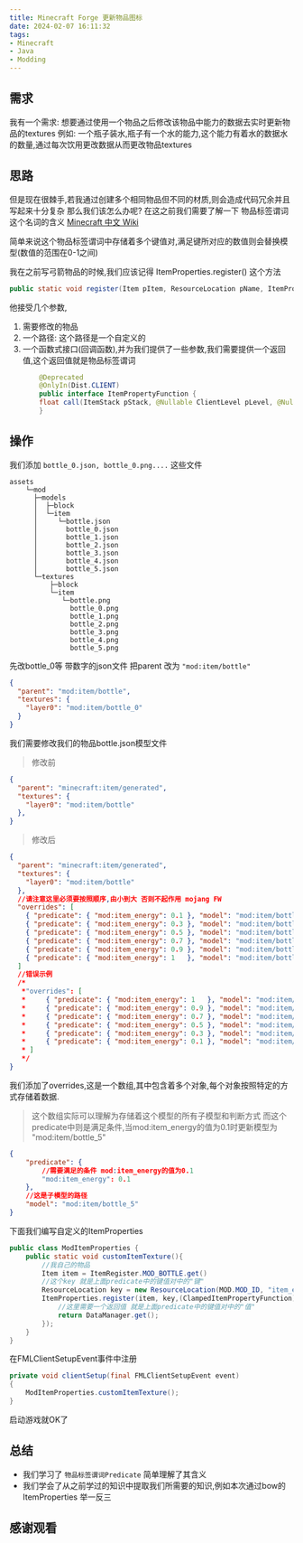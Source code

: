 ```yaml
---
title: Minecraft Forge 更新物品图标
date: 2024-02-07 16:11:32
tags:
- Minecraft
- Java
- Modding
---
```

## 需求
我有一个需求: 
想要通过使用一个物品之后修改该物品中能力的数据去实时更新物品的textures
例如: 一个瓶子装水,瓶子有一个水的能力,这个能力有着水的数据水的数量,通过每次饮用更改数据从而更改物品textures
## 思路
但是现在很棘手,若我通过创建多个相同物品但不同的材质,则会造成代码冗余并且写起来十分复杂
那么我们该怎么办呢?
在这之前我们需要了解一下 物品标签谓词 这个名词的含义 [Minecraft 中文 Wiki](https://minecraft.fandom.com/zh/wiki/%E6%A8%A1%E5%9E%8B#%E7%89%A9%E5%93%81%E6%A0%87%E7%AD%BE%E8%B0%93%E8%AF%8D)

简单来说这个物品标签谓词中存储着多个键值对,满足键所对应的数值则会替换模型(数值的范围在0-1之间)

我在之前写弓箭物品的时候,我们应该记得 ItemProperties.register() 这个方法
```java 
public static void register(Item pItem, ResourceLocation pName, ItemPropertyFunction pProperty)
```
他接受几个参数, 
1. 需要修改的物品
2. 一个路径: 这个路径是一个自定义的
3. 一个函数式接口(回调函数),并为我们提供了一些参数,我们需要提供一个返回值,这个返回值就是物品标签谓词
    ```java
        @Deprecated
        @OnlyIn(Dist.CLIENT)
        public interface ItemPropertyFunction {
        float call(ItemStack pStack, @Nullable ClientLevel pLevel, @Nullable LivingEntity pEntity, int pSeed);
        }
    ```
## 操作
我们添加 `bottle_0.json, bottle_0.png....` 这些文件
```
assets
    └─mod
      ├─models
      │  ├─block
      │  └─item
      │     └─bottle.json
      │       bottle_0.json
      │       bottle_1.json
      │       bottle_2.json
      │       bottle_3.json
      │       bottle_4.json
      │       bottle_5.json
      └─textures
          ├─block
          └─item
             └─bottle.png
               bottle_0.png
               bottle_1.png
               bottle_2.png
               bottle_3.png
               bottle_4.png
               bottle_5.png
```
先改bottle_0等 带数字的json文件
把parent 改为 `"mod:item/bottle"`
```json
{
  "parent": "mod:item/bottle",
  "textures": {
    "layer0": "mod:item/bottle_0"
  }
}
```

我们需要修改我们的物品bottle.json模型文件
> 修改前
```json
{
  "parent": "minecraft:item/generated",
  "textures": {
    "layer0": "mod:item/bottle"
  },
}
```
> 修改后
```json
{
  "parent": "minecraft:item/generated",
  "textures": {
    "layer0": "mod:item/bottle"
  },
  //请注意这里必须要按照顺序,由小到大 否则不起作用 mojang FW
  "overrides": [
    { "predicate": { "mod:item_energy": 0.1 }, "model": "mod:item/bottle_5" },
    { "predicate": { "mod:item_energy": 0.3 }, "model": "mod:item/bottle_4" },
    { "predicate": { "mod:item_energy": 0.5 }, "model": "mod:item/bottle_3" },
    { "predicate": { "mod:item_energy": 0.7 }, "model": "mod:item/bottle_2" },
    { "predicate": { "mod:item_energy": 0.9 }, "model": "mod:item/bottle_1" },
    { "predicate": { "mod:item_energy": 1   }, "model": "mod:item/bottle_0" }
  ]
  //错误示例
  /*
   *"overrides": [
   *     { "predicate": { "mod:item_energy": 1   }, "model": "mod:item/bottle_0" },
   *     { "predicate": { "mod:item_energy": 0.9 }, "model": "mod:item/bottle_1" },
   *     { "predicate": { "mod:item_energy": 0.7 }, "model": "mod:item/bottle_2" },
   *     { "predicate": { "mod:item_energy": 0.5 }, "model": "mod:item/bottle_3" },
   *     { "predicate": { "mod:item_energy": 0.3 }, "model": "mod:item/bottle_4" },
   *     { "predicate": { "mod:item_energy": 0.1 }, "model": "mod:item/bottle_5" }
   * ]
   */
}
```
我们添加了overrides,这是一个数组,其中包含着多个对象,每个对象按照特定的方式存储着数据.

>这个数组实际可以理解为存储着这个模型的所有子模型和判断方式
>而这个predicate中则是满足条件,当mod:item_energy的值为0.1时更新模型为 "mod:item/bottle_5"
```json
{ 
    "predicate": { 
        //需要满足的条件 mod:item_energy的值为0.1
        "mod:item_energy": 0.1 
    }, 
    //这是子模型的路径
    "model": "mod:item/bottle_5" 
}
```
下面我们编写自定义的ItemProperties
```java
public class ModItemProperties {
    public static void customItemTexture(){
        //我自己的物品
        Item item = ItemRegister.MOD_BOTTLE.get()
        //这个key 就是上面predicate中的键值对中的"键"
        ResourceLocation key = new ResourceLocation(MOD.MOD_ID, "item_energy")
        ItemProperties.register(item, key,(ClampedItemPropertyFunction) (itemStack, clientLevel, livingEntity, seed) -> {
            //这里需要一个返回值 就是上面predicate中的键值对中的"值"
            return DataManager.get();
        });
    }
}
```
在FMLClientSetupEvent事件中注册
```java
private void clientSetup(final FMLClientSetupEvent event)
{
    ModItemProperties.customItemTexture();
}
```
启动游戏就OK了

## 总结
* 我们学习了 `物品标签谓词Predicate` 简单理解了其含义
* 我们学会了从之前学过的知识中提取我们所需要的知识,例如本次通过bow的ItemProperties 举一反三
## 感谢观看